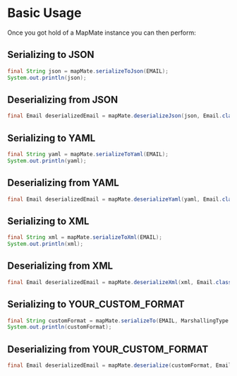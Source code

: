 # Basic Usage

Once you got hold of a MapMate instance you can then perform:
 
## Serializing to JSON
<!---[CodeSnippet](serializeToJson)-->
```java
final String json = mapMate.serializeToJson(EMAIL);
System.out.println(json);
```

## Deserializing from JSON
<!---[CodeSnippet](deserializeJson)-->
```java
final Email deserializedEmail = mapMate.deserializeJson(json, Email.class);
```

## Serializing to YAML
<!---[CodeSnippet](serializeToYaml)-->
```java
final String yaml = mapMate.serializeToYaml(EMAIL);
System.out.println(yaml);
```

## Deserializing from YAML
<!---[CodeSnippet](deserializeYaml)-->
```java
final Email deserializedEmail = mapMate.deserializeYaml(yaml, Email.class);
```

## Serializing to XML
<!---[CodeSnippet](serializeToXml)-->
```java
final String xml = mapMate.serializeToXml(EMAIL);
System.out.println(xml);
```

## Deserializing from XML
<!---[CodeSnippet](deserializeXml)-->
```java
final Email deserializedEmail = mapMate.deserializeXml(xml, Email.class);
```

## Serializing to YOUR_CUSTOM_FORMAT
<!---[CodeSnippet](serializeToCustomFormat)-->
```java
final String customFormat = mapMate.serializeTo(EMAIL, MarshallingType.marshallingType("YOUR_CUSTOM_FORMAT"));
System.out.println(customFormat);
```

## Deserializing from YOUR_CUSTOM_FORMAT
<!---[CodeSnippet](deserializeCustomFormat)-->
```java
final Email deserializedEmail = mapMate.deserialize(customFormat, Email.class, MarshallingType.marshallingType("YOUR_CUSTOM_FORMAT"));
```
